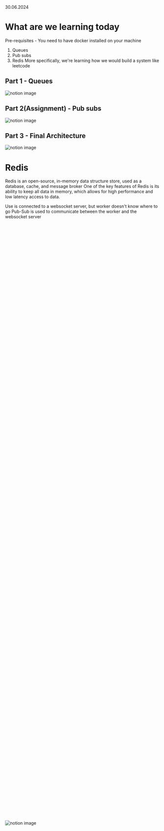 30.06.2024

# What are we learning today

Pre-requisites - You need to have docker installed on your machine

1. Queues
2. Pub subs
3. Redis
   More specifically, we're learning how we would build a system like leetcode

## Part 1 - Queues

<img src="https://www.notion.so/image/https%3A%2F%2Fprod-files-secure.s3.us-west-2.amazonaws.com%2F085e8ad8-528e-47d7-8922-a23dc4016453%2F1a563dff-974c-4442-bcca-732b4b17a17f%2FScreenshot_2024-04-07_at_5.41.38_PM.png?table=block&amp;id=1deded56-46a6-4185-b309-36dd27a8c384&amp;cache=v2" alt="notion image" loading="lazy" decoding="async" class="medium-zoom-image" style="object-fit: cover;">

## Part 2(Assignment) - Pub subs

<img src="https://www.notion.so/image/https%3A%2F%2Fprod-files-secure.s3.us-west-2.amazonaws.com%2F085e8ad8-528e-47d7-8922-a23dc4016453%2Ff0f87503-6a54-44f4-b5da-cad536fac51c%2FScreenshot_2024-04-07_at_5.42.49_PM.png?table=block&amp;id=275e7cc4-ded8-4fb6-bc5f-7daaf5b4fa21&amp;cache=v2" alt="notion image" loading="lazy" decoding="async" class="medium-zoom-image" style="object-fit: cover;">

## Part 3 - Final Architecture

<img src="https://www.notion.so/image/https%3A%2F%2Fprod-files-secure.s3.us-west-2.amazonaws.com%2F085e8ad8-528e-47d7-8922-a23dc4016453%2Fa19ddc6b-fe53-4df3-9166-76e4da9f3f45%2FScreenshot_2024-04-07_at_5.45.42_PM.png?table=block&amp;id=28cb2e3e-0f9b-4741-937f-82dffb19d820&amp;cache=v2" alt="notion image" loading="lazy" decoding="async" class="medium-zoom-image" style="object-fit: cover;">

# Redis

Redis is an open-source, in-memory data structure store, used as a database, cache, and message broker
One of the key features of Redis is its ability to keep all data in memory, which allows for high performance and low latency access to data.

Use is connected to a websocket server, but worker doesn't know where to go
Pub-Sub is used to communicate between the worker and the websocket server

<div style="position: relative; display: flex; justify-content: center; align-self: center; width: 100%; max-width: 100%; flex-direction: column; height: 100%;"><img src="https://www.notion.so/image/https%3A%2F%2Fprod-files-secure.s3.us-west-2.amazonaws.com%2F085e8ad8-528e-47d7-8922-a23dc4016453%2F869853ef-8e8c-4b49-b17e-d0ef85f52eb1%2FScreenshot_2024-04-07_at_11.27.27_AM.png?table=block&amp;id=10d57a53-5435-4041-be3f-64cef41445da&amp;cache=v2" alt="notion image" loading="lazy" decoding="async" class="medium-zoom-image" style="object-fit: cover;"></div>

## In memory data structure store

Very similar to a DB, only it is in memory. That doesn’t mean it doesn’t have persistence

- RDB (Redis Database File): The RDB persistence performs point-in-time snapshots of your dataset at specified intervals. It creates a compact single-file representation of the entire Redis dataset. The snapshotting process can be configured to run at specified intervals, such as every X minutes if Y keys have changed.

```txt
save 900 1       # Save the dataset every 900 seconds if at least 1 key changed
save 300 10      # Save the dataset every 300 seconds if at least 10 keys changed
save 60 10000    # Save the dataset every 60 seconds if at least 10000 keys changed
```

- AOF (Append Only File): The AOF persistence logs every write operation received by the server, appending each operation to a file. This file can then be replayed on startup to reconstruct the dataset.

# Starting Redis Locally

Let’s start redis locally and start using it as a DB

```bash
docker run --name my-redis -d -p 6379:6379 redis
```

Connecting to your container

```bash
docker exec -it container_id /bin/bash
```

Connecting to the redis cli

```bash
redis-cli
```

# Redis as a DB

## SET/GET/DEL

- Setting data

  ```bash
  SET mykey "Hello"
  ```

- Getting data

  ```bash
  GET mykey
  ```

- Deleting data
  ```bash
  DEL mykey
  ```

## HSET/HGET/HDEL (H = Hash)

```redis-cli
HSET user:100 name "John Doe" email "user@example.com" age "30"
HGET user:100 name
HGET user:100 email
```

# Redis as a queue

You can also push to a topic / queue on Redis and other processes can pop from it.
Good example of this is Leetcode submissions that need to be processed asynchronously

## Pushing to Queue

```redis
LPUSH problems 1
LPUSH problems 2
```

## Poping from Queue

```redis
RPOP problems
RPOP problems
```

## Blocked Pop

```redis
BRPOP problems 0
BRPOP problems 30
```

The last argument represents the timeout before the blocking should be stopped.

# Talking to redis via Node.js

- Create an empty Node.js project
- Initialize 2 folders inside it
  - express-server
  - worker
- Initialize an empty Node.js typescript project in both of them

```bash
npm init -y
npx tsc --init
```

- Install dependencies in `express-server`

```bash
npm i express @types/express redis
```

- Install dependencies in `worker`

```bash
npm i redis
```

- Create `index.ts` in both `express-server`, `worker`
  code them and then run them

worker->

```bash
tsc -b
node dist/index.js
```

express-server->

```bash
tsc -b
node dist/index.js
```

week 19 done

# Assignment

Create a websocket server that lets users connect and accepts one message from a user which tells the websocket server the users id (no auth)
Make the websocket server subscribe to the pub sub and emit back events to the relevant user
